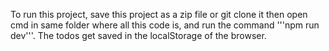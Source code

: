To run this project, save this project as a zip file or git clone it then open cmd in same folder where all this code is, and run the command '''npm run dev'''. The todos get saved in the localStorage of the browser.
